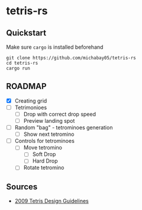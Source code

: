 # tetris-rs

## Quickstart

Make sure `cargo` is installed beforehand

```
git clone https://github.com/michabay05/tetris-rs
cd tetris-rs
cargo run
```

## ROADMAP

- [x] Creating grid
- [ ] Tetrimonioes
  - [ ] Drop with correct drop speed
  - [ ] Preview landing spot
- [ ] Random "bag" - tetrominoes generation
  - [ ] Show next tetromino
- [ ] Controls for tetrominoes
  - [ ] Move tetromino
    - [ ] Soft Drop
    - [ ] Hard Drop
  - [ ] Rotate tetromino

## Sources

- [2009 Tetris Design Guidelines](https://github.com/frankkopp/Tetris/blob/master/2009%20Tetris%20Design%20Guideline.pdf)
